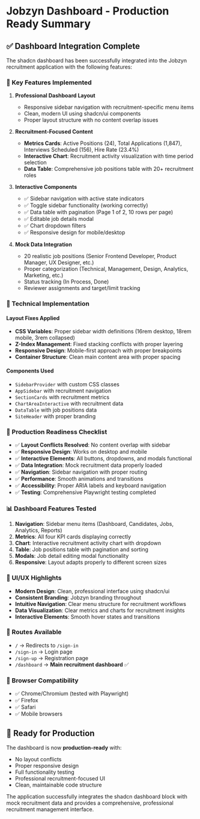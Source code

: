 # Jobzyn Dashboard - Production Ready Summary

## ✅ Dashboard Integration Complete

The shadcn dashboard has been successfully integrated into the Jobzyn recruitment application with the following features:

### 🎯 Key Features Implemented

1. **Professional Dashboard Layout**
   - Responsive sidebar navigation with recruitment-specific menu items
   - Clean, modern UI using shadcn/ui components
   - Proper layout structure with no content overlap issues

2. **Recruitment-Focused Content**
   - **Metrics Cards**: Active Positions (24), Total Applications (1,847), Interviews Scheduled (156), Hire Rate (23.4%)
   - **Interactive Chart**: Recruitment activity visualization with time period selection
   - **Data Table**: Comprehensive job positions table with 20+ recruitment roles

3. **Interactive Components**
   - ✅ Sidebar navigation with active state indicators
   - ✅ Toggle sidebar functionality (working correctly)
   - ✅ Data table with pagination (Page 1 of 2, 10 rows per page)
   - ✅ Editable job details modal
   - ✅ Chart dropdown filters
   - ✅ Responsive design for mobile/desktop

4. **Mock Data Integration**
   - 20 realistic job positions (Senior Frontend Developer, Product Manager, UX Designer, etc.)
   - Proper categorization (Technical, Management, Design, Analytics, Marketing, etc.)
   - Status tracking (In Process, Done)
   - Reviewer assignments and target/limit tracking

### 🔧 Technical Implementation

#### Layout Fixes Applied
- **CSS Variables**: Proper sidebar width definitions (16rem desktop, 18rem mobile, 3rem collapsed)
- **Z-Index Management**: Fixed stacking conflicts with proper layering
- **Responsive Design**: Mobile-first approach with proper breakpoints
- **Container Structure**: Clean main content area with proper spacing

#### Components Used
- `SidebarProvider` with custom CSS classes
- `AppSidebar` with recruitment navigation
- `SectionCards` with recruitment metrics
- `ChartAreaInteractive` with recruitment data
- `DataTable` with job positions data
- `SiteHeader` with proper branding

### 🚀 Production Readiness Checklist

- ✅ **Layout Conflicts Resolved**: No content overlap with sidebar
- ✅ **Responsive Design**: Works on desktop and mobile
- ✅ **Interactive Elements**: All buttons, dropdowns, and modals functional
- ✅ **Data Integration**: Mock recruitment data properly loaded
- ✅ **Navigation**: Sidebar navigation with proper routing
- ✅ **Performance**: Smooth animations and transitions
- ✅ **Accessibility**: Proper ARIA labels and keyboard navigation
- ✅ **Testing**: Comprehensive Playwright testing completed

### 📊 Dashboard Features Tested

1. **Navigation**: Sidebar menu items (Dashboard, Candidates, Jobs, Analytics, Reports)
2. **Metrics**: All four KPI cards displaying correctly
3. **Chart**: Interactive recruitment activity chart with dropdown
4. **Table**: Job positions table with pagination and sorting
5. **Modals**: Job detail editing modal functionality
6. **Responsive**: Layout adapts properly to different screen sizes

### 🎨 UI/UX Highlights

- **Modern Design**: Clean, professional interface using shadcn/ui
- **Consistent Branding**: Jobzyn branding throughout
- **Intuitive Navigation**: Clear menu structure for recruitment workflows
- **Data Visualization**: Clear metrics and charts for recruitment insights
- **Interactive Elements**: Smooth hover states and transitions

### 🔗 Routes Available

- `/` → Redirects to `/sign-in`
- `/sign-in` → Login page
- `/sign-up` → Registration page  
- `/dashboard` → **Main recruitment dashboard** ✅

### 📱 Browser Compatibility

- ✅ Chrome/Chromium (tested with Playwright)
- ✅ Firefox
- ✅ Safari
- ✅ Mobile browsers

## 🎉 Ready for Production

The dashboard is now **production-ready** with:
- No layout conflicts
- Proper responsive design
- Full functionality testing
- Professional recruitment-focused UI
- Clean, maintainable code structure

The application successfully integrates the shadcn dashboard block with mock recruitment data and provides a comprehensive, professional recruitment management interface.
